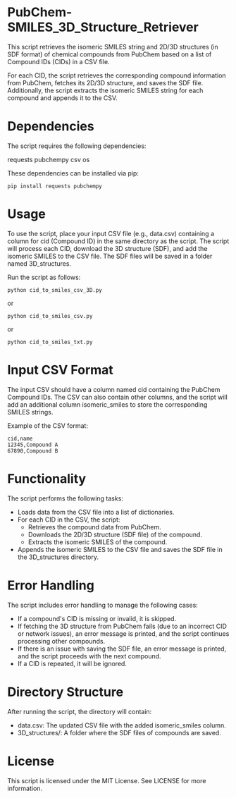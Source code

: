 # PubChem-SMILES_3D_Structure_Retriever
This script retrieves the isomeric SMILES string and 2D/3D structures (in SDF format) of chemical compounds from PubChem based on a list of Compound IDs (CIDs) in a CSV file. 

For each CID, the script retrieves the corresponding compound information from PubChem, fetches its 2D/3D structure, and saves the SDF file. Additionally, the script extracts the isomeric SMILES string for each compound and appends it to the CSV.

# Dependencies

The script requires the following dependencies:

 requests
 pubchempy
 csv
 os

These dependencies can be installed via pip:

    pip install requests pubchempy

# Usage

To use the script, place your input CSV file (e.g., data.csv) containing a column for cid (Compound ID) in the same directory as the script. The script will process each CID, download the 3D structure (SDF), and add the isomeric SMILES to the CSV file. The SDF files will be saved in a folder named 3D_structures.

Run the script as follows:

    python cid_to_smiles_csv_3D.py

or 

    python cid_to_smiles_csv.py

or 

    python cid_to_smiles_txt.py

# Input CSV Format

The input CSV should have a column named cid containing the PubChem Compound IDs. The CSV can also contain other columns, and the script will add an additional column isomeric_smiles to store the corresponding SMILES strings.

Example of the CSV format:

    cid,name
    12345,Compound A
    67890,Compound B

# Functionality

The script performs the following tasks:
- Loads data from the CSV file into a list of dictionaries.
- For each CID in the CSV, the script:
  - Retrieves the compound data from PubChem.
  - Downloads the 2D/3D structure (SDF file) of the compound.
  - Extracts the isomeric SMILES of the compound.
- Appends the isomeric SMILES to the CSV file and saves the SDF file in the 3D_structures directory.

# Error Handling

The script includes error handling to manage the following cases:
- If a compound's CID is missing or invalid, it is skipped.
- If fetching the 3D structure from PubChem fails (due to an incorrect CID or network issues), an error message is printed, and the script continues processing other compounds.
- If there is an issue with saving the SDF file, an error message is printed, and the script proceeds with the next compound.
- If a CID is repeated, it will be ignored.

# Directory Structure

After running the script, the directory will contain:
- data.csv: The updated CSV file with the added isomeric_smiles column.
- 3D_structures/: A folder where the SDF files of compounds are saved.

# License

This script is licensed under the MIT License. See LICENSE for more information.
